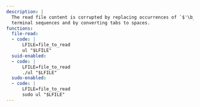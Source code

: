 ```yaml
---
description: |
  The read file content is corrupted by replacing occurrences of `$'\b_'` to
  terminal sequences and by converting tabs to spaces.
functions:
  file-read:
  - code: |
      LFILE=file_to_read
      ul "$LFILE"
  suid-enabled:
  - code: |
      LFILE=file_to_read
      ./ul "$LFILE"
  sudo-enabled:
  - code: |
      LFILE=file_to_read
      sudo ul "$LFILE"
---
```

